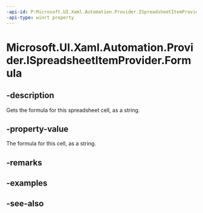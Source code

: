 ```yaml
---
-api-id: P:Microsoft.UI.Xaml.Automation.Provider.ISpreadsheetItemProvider.Formula
-api-type: winrt property
---
```


<!-- Property syntax
public string Formula { get; }
-->

# Microsoft.UI.Xaml.Automation.Provider.ISpreadsheetItemProvider.Formula

## -description
Gets the formula for this spreadsheet cell, as a string.

## -property-value
The formula for this cell, as a string.

## -remarks

## -examples

## -see-also
